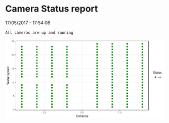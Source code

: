 Camera Status report
================
17/05/2017 - 17:54:06

    All cameras are up and running

![](camreport_files/figure-markdown_github/unnamed-chunk-2-1.png)
